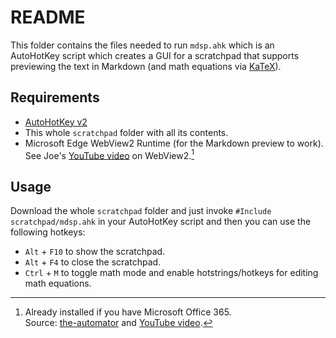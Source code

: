 # README

This folder contains the files needed to run `mdsp.ahk` which is an AutoHotKey script
which creates a GUI for a scratchpad that supports previewing the text in Markdown (and math equations via [KaTeX](https://katex.org/)).

## Requirements

- [AutoHotKey v2](https://www.autohotkey.com/)
- This whole `scratchpad` folder with all its contents.
- Microsoft Edge WebView2 Runtime (for the Markdown preview to work). See Joe's [YouTube video](https://www.youtube.com/watch?v=ErvDqabKjfw&t=3m17s) on WebView2.[^1]

## Usage

Download the whole `scratchpad` folder and just invoke `#Include scratchpad/mdsp.ahk` in your AutoHotKey script and then you can use the following hotkeys:

- `Alt` + `F10` to show the scratchpad.
- `Alt` + `F4` to close the scratchpad.
- `Ctrl` + `M` to toggle math mode and enable hotstrings/hotkeys for editing math equations.

[^1]: Already installed if you have Microsoft Office 365.<br> Source: [the-automator](https://www.the-automator.com/downloads/webview2-example-files-display-modern-websites-with-autohotkey-v2/) and [YouTube video](https://www.youtube.com/watch?v=ErvDqabKjfw&t=3m17s).
